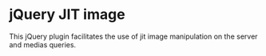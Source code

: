 # jQuery JIT image

This jQuery plugin facilitates the use of jit image manipulation on the server and medias queries.

